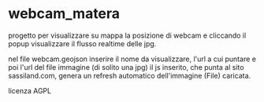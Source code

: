 webcam_matera
=============

progetto per visualizzare su mappa la posizione di webcam e cliccando il popup visualizzare il flusso realtime delle jpg.

nel file webcam.geojson inserire il nome da visualizzare, l'url a cui puntare e poi l'url del file immagine (di solito una jpg)
il js inserito, che punta al sito sassiland.com, genera un refresh automatico dell'immagine (File) caricata.

licenza AGPL

